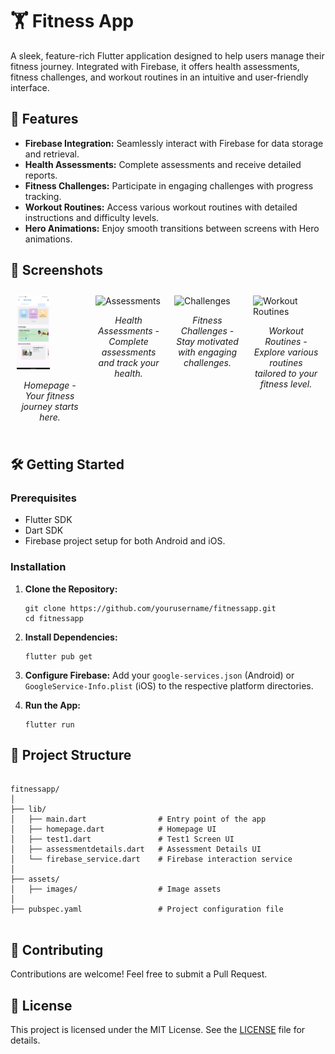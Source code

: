 <!DOCTYPE html>
<html lang="en">
<head>
    <meta charset="UTF-8">
    <meta name="viewport" content="width=device-width, initial-scale=1.0">
    
</head>
<body>

<h1>🏋️ Fitness App</h1>

<!-- Banner Image -->
<!-- <img src="path/to/your/banner/image.png" alt="Fitness App Banner" style="width:100%; height:auto;"> -->

<p>A sleek, feature-rich Flutter application designed to help users manage their fitness journey. Integrated with Firebase, it offers health assessments, fitness challenges, and workout routines in an intuitive and user-friendly interface.</p>

<h2>🚀 Features</h2>
<ul>
    <li><strong>Firebase Integration:</strong> Seamlessly interact with Firebase for data storage and retrieval.</li>
    <li><strong>Health Assessments:</strong> Complete assessments and receive detailed reports.</li>
    <li><strong>Fitness Challenges:</strong> Participate in engaging challenges with progress tracking.</li>
    <li><strong>Workout Routines:</strong> Access various workout routines with detailed instructions and difficulty levels.</li>
    <li><strong>Hero Animations:</strong> Enjoy smooth transitions between screens with Hero animations.</li>
</ul>

<h2>🎨 Screenshots</h2>

<!-- Screenshots -->
<div style="display: flex; flex-wrap: wrap;">
    <div style="flex: 1; margin: 10px;">
        <img src="assets\screenshot\4.jpeg" alt="Homepage" style="width:50%; height:auto;">
        <p style="text-align:center;"><em>Homepage - Your fitness journey starts here.</em></p>
    </div>
    <div style="flex: 1; margin: 10px;">
        <img src="path/to/assessments/screenshot.png" alt="Assessments" style="width:100%; height:auto;">
        <p style="text-align:center;"><em>Health Assessments - Complete assessments and track your health.</em></p>
    </div>
    <div style="flex: 1; margin: 10px;">
        <img src="path/to/challenges/screenshot.png" alt="Challenges" style="width:100%; height:auto;">
        <p style="text-align:center;"><em>Fitness Challenges - Stay motivated with engaging challenges.</em></p>
    </div>
    <div style="flex: 1; margin: 10px;">
        <img src="path/to/workout/routines/screenshot.png" alt="Workout Routines" style="width:100%; height:auto;">
        <p style="text-align:center;"><em>Workout Routines - Explore various routines tailored to your fitness level.</em></p>
    </div>
</div>

<h2>🛠️ Getting Started</h2>

<h3>Prerequisites</h3>
<ul>
    <li>Flutter SDK</li>
    <li>Dart SDK</li>
    <li>Firebase project setup for both Android and iOS.</li>
</ul>

<h3>Installation</h3>
<ol>
    <li>
        <p><strong>Clone the Repository:</strong></p>
        <pre><code>git clone https://github.com/yourusername/fitnessapp.git
cd fitnessapp</code></pre>
    </li>
    <li>
        <p><strong>Install Dependencies:</strong></p>
        <pre><code>flutter pub get</code></pre>
    </li>
    <li>
        <p><strong>Configure Firebase:</strong> Add your <code>google-services.json</code> (Android) or <code>GoogleService-Info.plist</code> (iOS) to the respective platform directories.</p>
    </li>
    <li>
        <p><strong>Run the App:</strong></p>
        <pre><code>flutter run</code></pre>
    </li>
</ol>

<h2>📂 Project Structure</h2>
<pre>
<code>
fitnessapp/
│
├── lib/
│   ├── main.dart                # Entry point of the app
│   ├── homepage.dart            # Homepage UI
│   ├── test1.dart               # Test1 Screen UI
│   ├── assessmentdetails.dart   # Assessment Details UI
│   └── firebase_service.dart    # Firebase interaction service
│
├── assets/
│   ├── images/                  # Image assets
│
├── pubspec.yaml                 # Project configuration file
</code>
</pre>

<h2>👥 Contributing</h2>
<p>Contributions are welcome! Feel free to submit a Pull Request.</p>

<h2>📄 License</h2>
<p>This project is licensed under the MIT License. See the <a href="LICENSE">LICENSE</a> file for details.</p>

</body>
</html>
